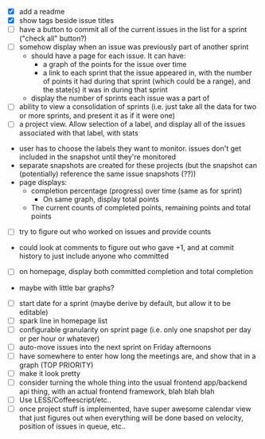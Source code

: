 - [x] add a readme
- [x] show tags beside issue titles
- [ ] have a button to commit all of the current issues in the list for a sprint ("check all" button?)
- [ ] somehow display when an issue was previously part of another sprint
  - should have a page for each issue. It can have:
    - a graph of the points for the issue over time
    - a link to each sprint that the issue appeared in, with the number of points it had during that sprint (which could be a range), and the  state(s) it was in during that sprint
  - display the number of sprints each issue was a part of
- [ ] ability to view a consolidation of sprints (i.e. just take all the data for two or more sprints, and present it as if it were one)
- [ ] a project view. Allow selection of a label, and display all of the issues associated with that label, with stats
 - user has to choose the labels they want to monitor. issues don't get included in the snapshot until they're monitored
 - separate snapshots are created for these projects (but the snapshot can (potentially) reference the same issue snapshots (??))
 - page displays:
   - completion percentage (progress) over time (same as for sprint)
     - On same graph, display total points
   - The current counts of completed points, remaining points and total points
- [ ] try to figure out who worked on issues and provide counts
 - could look at comments to figure out who gave +1, and at commit history to just include anyone who committed

- [ ] on homepage, display both committed completion and total completion
 - maybe with little bar graphs?
- [ ] start date for a sprint (maybe derive by default, but allow it to be editable)
- [ ] spark line in homepage list
- [ ] configurable granularity on sprint page (i.e. only one snapshot per day or per hour or whatever)
- [ ] auto-move issues into the next sprint on Friday afternoons
- [ ] have somewhere to enter how long the meetings are, and show that in a graph (TOP PRIORITY)
- [ ] make it look pretty
- [ ] consider turning the whole thing into the usual frontend app/backend api thing, with an actual frontend framework, blah blah blah
- [ ] Use LESS/Coffeescript/etc..
- [ ] once project stuff is implemented, have super awesome calendar view that just figures out when everything will be done based on velocity, position of issues in queue, etc..